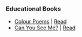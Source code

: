 ### Educational Books
- [Colour Poems](https://lit2talks.com/colour-poems-children-book-2372) | [Read](https://lit2talks.com/read_book.php?bookpath=2372)
- [Can You See Me?](https://lit2talks.com/can-you-see-me-book-free-2376) | [Read](https://lit2talks.com/read_book.php?bookpath=2376)
